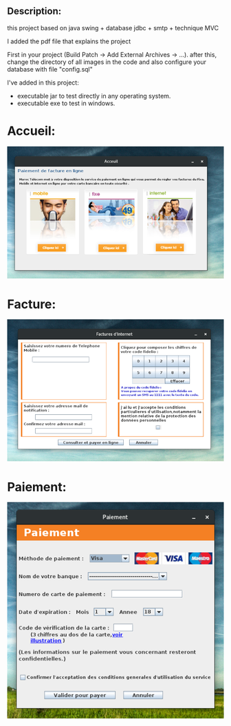 ## Description:

this project based on java swing + database jdbc + smtp + technique MVC

I added the pdf file that explains the project

First in your project (Build Patch -> Add External Archives -> ...). after this, change the directory of all images in the code and also configure your database with file "config.sql"

I've added in this project:
- executable jar to test directly in any operating system.
- executable exe to test in windows.

# Accueil:
![Accueil](https://raw.githubusercontent.com/ayoubridouani/maroc_telecom/master/View1-Accueil.png "Accueil")

# Facture:
![Facture](https://raw.githubusercontent.com/ayoubridouani/maroc_telecom/master/View2-Facture%20Internet.png "Facture")

# Paiement:
![Paiement](https://raw.githubusercontent.com/ayoubridouani/maroc_telecom/master/View3-Paiement.png "Paiement")
